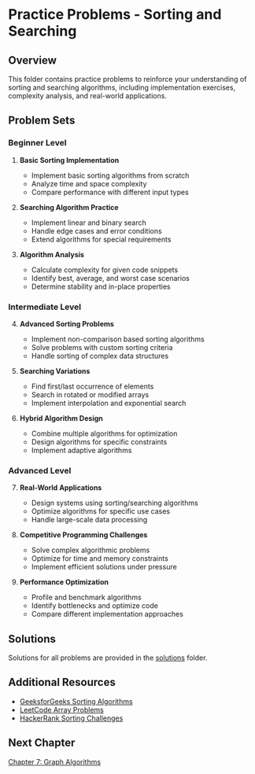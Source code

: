 # Practice Problems - Sorting and Searching

## Overview
This folder contains practice problems to reinforce your understanding of sorting and searching algorithms, including implementation exercises, complexity analysis, and real-world applications.

## Problem Sets

### Beginner Level
1. **Basic Sorting Implementation**
   - Implement basic sorting algorithms from scratch
   - Analyze time and space complexity
   - Compare performance with different input types

2. **Searching Algorithm Practice**
   - Implement linear and binary search
   - Handle edge cases and error conditions
   - Extend algorithms for special requirements

3. **Algorithm Analysis**
   - Calculate complexity for given code snippets
   - Identify best, average, and worst case scenarios
   - Determine stability and in-place properties

### Intermediate Level
4. **Advanced Sorting Problems**
   - Implement non-comparison based sorting algorithms
   - Solve problems with custom sorting criteria
   - Handle sorting of complex data structures

5. **Searching Variations**
   - Find first/last occurrence of elements
   - Search in rotated or modified arrays
   - Implement interpolation and exponential search

6. **Hybrid Algorithm Design**
   - Combine multiple algorithms for optimization
   - Design algorithms for specific constraints
   - Implement adaptive algorithms

### Advanced Level
7. **Real-World Applications**
   - Design systems using sorting/searching algorithms
   - Optimize algorithms for specific use cases
   - Handle large-scale data processing

8. **Competitive Programming Challenges**
   - Solve complex algorithmic problems
   - Optimize for time and memory constraints
   - Implement efficient solutions under pressure

9. **Performance Optimization**
   - Profile and benchmark algorithms
   - Identify bottlenecks and optimize code
   - Compare different implementation approaches

## Solutions
Solutions for all problems are provided in the [solutions](solutions/) folder.

## Additional Resources
- [GeeksforGeeks Sorting Algorithms](https://www.geeksforgeeks.org/sorting-algorithms/)
- [LeetCode Array Problems](https://leetcode.com/tag/array/)
- [HackerRank Sorting Challenges](https://www.hackerrank.com/domains/algorithms?filters%5Bsubdomains%5D%5B%5D=arrays-and-sorting)

## Next Chapter
[Chapter 7: Graph Algorithms](../../07_graph_algorithms/)